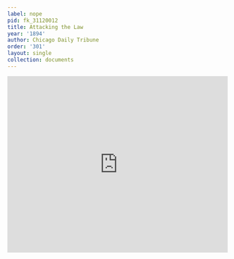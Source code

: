 ```yaml
---
label: nope
pid: fk_31120012
title: Attacking the Law
year: '1894'
author: Chicago Daily Tribune
order: '301'
layout: single
collection: documents
---
```

<iframe src="https://northwestern.app.box.com/embed/s/ifp2qn396do6se2kvhl70oztfprpjk13?sortColumn=date&view=list" width="500" height="400" frameborder="0" allowfullscreen webkitallowfullscreen msallowfullscreen></iframe>
